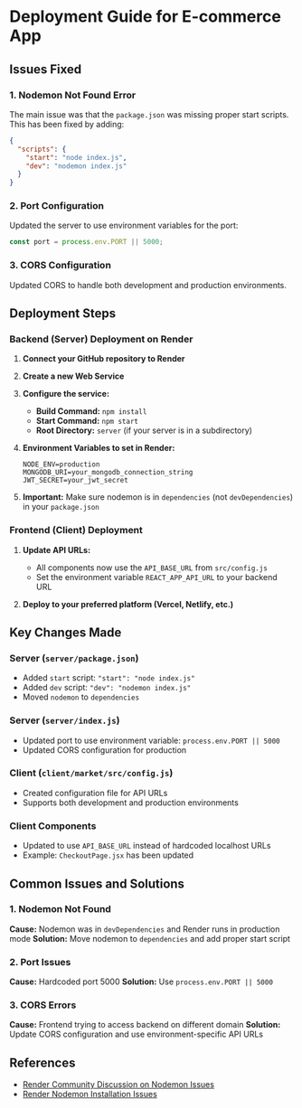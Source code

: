 # Deployment Guide for E-commerce App

## Issues Fixed

### 1. Nodemon Not Found Error
The main issue was that the `package.json` was missing proper start scripts. This has been fixed by adding:

```json
{
  "scripts": {
    "start": "node index.js",
    "dev": "nodemon index.js"
  }
}
```

### 2. Port Configuration
Updated the server to use environment variables for the port:
```javascript
const port = process.env.PORT || 5000;
```

### 3. CORS Configuration
Updated CORS to handle both development and production environments.

## Deployment Steps

### Backend (Server) Deployment on Render

1. **Connect your GitHub repository to Render**
2. **Create a new Web Service**
3. **Configure the service:**
   - **Build Command:** `npm install`
   - **Start Command:** `npm start`
   - **Root Directory:** `server` (if your server is in a subdirectory)

4. **Environment Variables to set in Render:**
   ```
   NODE_ENV=production
   MONGODB_URI=your_mongodb_connection_string
   JWT_SECRET=your_jwt_secret
   ```

5. **Important:** Make sure nodemon is in `dependencies` (not `devDependencies`) in your `package.json`

### Frontend (Client) Deployment

1. **Update API URLs:**
   - All components now use the `API_BASE_URL` from `src/config.js`
   - Set the environment variable `REACT_APP_API_URL` to your backend URL

2. **Deploy to your preferred platform (Vercel, Netlify, etc.)**

## Key Changes Made

### Server (`server/package.json`)
- Added `start` script: `"start": "node index.js"`
- Added `dev` script: `"dev": "nodemon index.js"`
- Moved `nodemon` to `dependencies`

### Server (`server/index.js`)
- Updated port to use environment variable: `process.env.PORT || 5000`
- Updated CORS configuration for production

### Client (`client/market/src/config.js`)
- Created configuration file for API URLs
- Supports both development and production environments

### Client Components
- Updated to use `API_BASE_URL` instead of hardcoded localhost URLs
- Example: `CheckoutPage.jsx` has been updated

## Common Issues and Solutions

### 1. Nodemon Not Found
**Cause:** Nodemon was in `devDependencies` and Render runs in production mode
**Solution:** Move nodemon to `dependencies` and add proper start script

### 2. Port Issues
**Cause:** Hardcoded port 5000
**Solution:** Use `process.env.PORT || 5000`

### 3. CORS Errors
**Cause:** Frontend trying to access backend on different domain
**Solution:** Update CORS configuration and use environment-specific API URLs

## References
- [Render Community Discussion on Nodemon Issues](https://community.render.com/t/nodemon-not-found-even-after-adding-it-as-a-dev-dependency/14419)
- [Render Nodemon Installation Issues](https://community.render.com/t/nodemon-not-installed-but-defined-in-package-json-and-yarn-install-run/13853) 